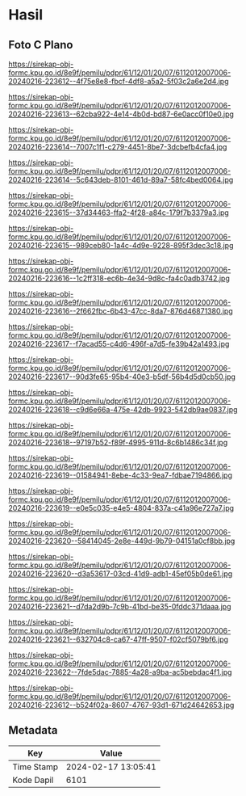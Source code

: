 # Hasil

## Foto C Plano

https://sirekap-obj-formc.kpu.go.id/8e9f/pemilu/pdpr/61/12/01/20/07/6112012007006-20240216-223612--4f75e8e8-fbcf-4df8-a5a2-5f03c2a6e2d4.jpg

https://sirekap-obj-formc.kpu.go.id/8e9f/pemilu/pdpr/61/12/01/20/07/6112012007006-20240216-223613--62cba922-4e14-4b0d-bd87-6e0acc0f10e0.jpg

https://sirekap-obj-formc.kpu.go.id/8e9f/pemilu/pdpr/61/12/01/20/07/6112012007006-20240216-223614--7007c1f1-c279-4451-8be7-3dcbefb4cfa4.jpg

https://sirekap-obj-formc.kpu.go.id/8e9f/pemilu/pdpr/61/12/01/20/07/6112012007006-20240216-223614--5c643deb-8101-461d-89a7-58fc4bed0064.jpg

https://sirekap-obj-formc.kpu.go.id/8e9f/pemilu/pdpr/61/12/01/20/07/6112012007006-20240216-223615--37d34463-ffa2-4f28-a84c-179f7b3379a3.jpg

https://sirekap-obj-formc.kpu.go.id/8e9f/pemilu/pdpr/61/12/01/20/07/6112012007006-20240216-223615--989ceb80-1a4c-4d9e-9228-895f3dec3c18.jpg

https://sirekap-obj-formc.kpu.go.id/8e9f/pemilu/pdpr/61/12/01/20/07/6112012007006-20240216-223616--1c2ff318-ec6b-4e34-9d8c-fa4c0adb3742.jpg

https://sirekap-obj-formc.kpu.go.id/8e9f/pemilu/pdpr/61/12/01/20/07/6112012007006-20240216-223616--2f662fbc-6b43-47cc-8da7-876d46871380.jpg

https://sirekap-obj-formc.kpu.go.id/8e9f/pemilu/pdpr/61/12/01/20/07/6112012007006-20240216-223617--f7acad55-c4d6-496f-a7d5-fe39b42a1493.jpg

https://sirekap-obj-formc.kpu.go.id/8e9f/pemilu/pdpr/61/12/01/20/07/6112012007006-20240216-223617--90d3fe65-95b4-40e3-b5df-56b4d5d0cb50.jpg

https://sirekap-obj-formc.kpu.go.id/8e9f/pemilu/pdpr/61/12/01/20/07/6112012007006-20240216-223618--c9d6e66a-475e-42db-9923-542db9ae0837.jpg

https://sirekap-obj-formc.kpu.go.id/8e9f/pemilu/pdpr/61/12/01/20/07/6112012007006-20240216-223618--97197b52-f89f-4995-911d-8c6b1486c34f.jpg

https://sirekap-obj-formc.kpu.go.id/8e9f/pemilu/pdpr/61/12/01/20/07/6112012007006-20240216-223619--01584941-8ebe-4c33-9ea7-fdbae7194866.jpg

https://sirekap-obj-formc.kpu.go.id/8e9f/pemilu/pdpr/61/12/01/20/07/6112012007006-20240216-223619--e0e5c035-e4e5-4804-837a-c41a96e727a7.jpg

https://sirekap-obj-formc.kpu.go.id/8e9f/pemilu/pdpr/61/12/01/20/07/6112012007006-20240216-223620--58414045-2e8e-449d-9b79-04151a0cf8bb.jpg

https://sirekap-obj-formc.kpu.go.id/8e9f/pemilu/pdpr/61/12/01/20/07/6112012007006-20240216-223620--d3a53617-03cd-41d9-adb1-45ef05b0de61.jpg

https://sirekap-obj-formc.kpu.go.id/8e9f/pemilu/pdpr/61/12/01/20/07/6112012007006-20240216-223621--d7da2d9b-7c9b-41bd-be35-0fddc371daaa.jpg

https://sirekap-obj-formc.kpu.go.id/8e9f/pemilu/pdpr/61/12/01/20/07/6112012007006-20240216-223621--632704c8-ca67-47ff-9507-f02cf5079bf6.jpg

https://sirekap-obj-formc.kpu.go.id/8e9f/pemilu/pdpr/61/12/01/20/07/6112012007006-20240216-223622--7fde5dac-7885-4a28-a9ba-ac5bebdac4f1.jpg

https://sirekap-obj-formc.kpu.go.id/8e9f/pemilu/pdpr/61/12/01/20/07/6112012007006-20240216-223612--b524f02a-8607-4767-93d1-671d24642653.jpg


## Metadata

| Key        | Value               |
| ---------- | ------------------- |
| Time Stamp | 2024-02-17 13:05:41 |
| Kode Dapil | 6101                |



